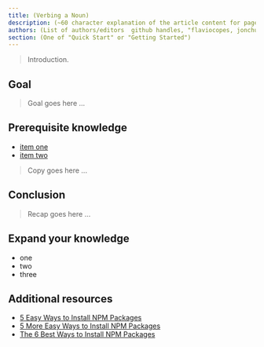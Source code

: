 ```yaml
---
title: (Verbing a Noun)
description: (~60 character explanation of the article content for page meta data)
authors: (List of authors/editors  github handles, "flaviocopes, jonchurch, your_name_here")
section: (One of "Quick Start" or "Getting Started")
---
```

<!--
This template is for a tutorial that covers a task. Tasks provide specific step-by-step instructions to achieve a goal and answer questions like "how?".

To use it, copy it into your page's directory and rename it to "index.md". Example: src/documentation/0029-node-event-loop/index.md. Follow the instructions contained within comments. And replace, or review, placeholder text. Before submitting the final draft remove all the extra comments from the file.

The general format for all tutorials is:

1. Introduction: Introduce the task, tell the reader what you're going to tell them and what they'll be able to do once they complete the tutorial.
2. Body: Explain the task in detail and provide specific step-by-step instructions.
3. Conclusion: Review what you just said. Highlight 2-3 key points the reader should take away.

Titles for task tutorials should be in the format "Verbing a Noun". e.g. "Build an HTTP Server" or "Install an NPM Package".

Change the title in the frontmatter above.
-->

<!--
The introduction should consist of a short summary of what will be covered in this tutorial. Someone should be able to read this, and the following bullet list, and know if they want to proceed with the rest of the page or not.

Add a bullet list in "students will be able to" format, e.g.:

Upon completing this tutorial you'll be able to:

- Use npm to install one or more packages
- Install a specific version of a package
- Find additional help for the `npm install` command
-->

> Introduction.

## Goal
<!--
State the thing that someone will be able to do once they've completed this tutorial in one sentence using active voice. It should be specific rather than generic.

e.g.:
Install the latest version of the dotenv package using NPM.
-->

> Goal goes here ...

## Prerequisite knowledge
<!--
A bullet list, usually in the form of links to other documentation pages, that cover topics someone would need to understand already in order to be successful with this task.
-->

- [item one](/src/documentation/0042/meaning-of-life.md)
- [item two](/src/documentation/0043/just-some-number.md)

<!--
The main body of the tutorial goes here. This is where you describe the actual steps required to achieve the goal. Be specific, not generic, when possible.

If the task involves a UI, for example filling out a form, include screen shots.

This section should end with something that helps the reader verify they have correctly completed the task. Include a screen shot where appropriate.

Note: any included screenshots for your article should be saved in the same directory your article.md file lives in.

e.g.:
![Don't forget an alt tag](./screenshot-1.png)

For further writing guidelines see the style guide https://github.com/nodejs/nodejs.dev/blob/master/style-guide/0001-voice-and-tone.md
-->

> Copy goes here ...

## Conclusion
<!--
Summarize what was just covered in one paragraph.
-->

> Recap goes here ...

## Expand your knowledge
<!--
Bullet list of 1-3 thought provoking questions intended to help the reader further their understanding of the topic by encouraging self-guided exploration. You can make cross-references to other task topics that are related. Or make suggestions for tasks that someone who just learned this task might be able to do that are not covered elsewhere in the documentation.
-->

- one
- two
- three

## Additional resources
<!--
Links to additional useful resources from around the web related to this topic. Make sure all links have link text showing the name of the article or page being linked to.
-->

- [5 Easy Ways to Install NPM Packages](https://example.invalid)
- [5 More Easy Ways to Install NPM Packages](https://example.invalid)
- [The 6 Best Ways to Install NPM Packages](https://example.invalid)
